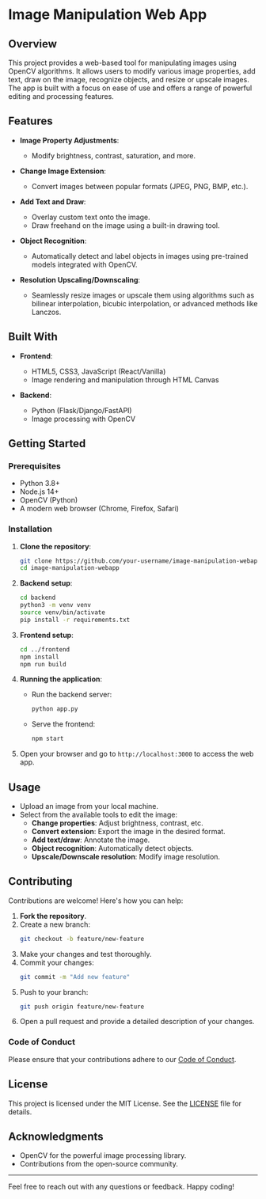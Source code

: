 # Image Manipulation Web App

## Overview

This project provides a web-based tool for manipulating images using OpenCV algorithms. It allows users to modify various image properties, add text, draw on the image, recognize objects, and resize or upscale images. The app is built with a focus on ease of use and offers a range of powerful editing and processing features.

## Features

- **Image Property Adjustments**:
  - Modify brightness, contrast, saturation, and more.
  
- **Change Image Extension**:
  - Convert images between popular formats (JPEG, PNG, BMP, etc.).
  
- **Add Text and Draw**:
  - Overlay custom text onto the image.
  - Draw freehand on the image using a built-in drawing tool.
  
- **Object Recognition**:
  - Automatically detect and label objects in images using pre-trained models integrated with OpenCV.

- **Resolution Upscaling/Downscaling**:
  - Seamlessly resize images or upscale them using algorithms such as bilinear interpolation, bicubic interpolation, or advanced methods like Lanczos.

## Built With

- **Frontend**: 
  - HTML5, CSS3, JavaScript (React/Vanilla)
  - Image rendering and manipulation through HTML Canvas

- **Backend**:
  - Python (Flask/Django/FastAPI)
  - Image processing with OpenCV

## Getting Started

### Prerequisites

- Python 3.8+
- Node.js 14+
- OpenCV (Python)
- A modern web browser (Chrome, Firefox, Safari)

### Installation

1. **Clone the repository**:
    ```bash
    git clone https://github.com/your-username/image-manipulation-webapp.git
    cd image-manipulation-webapp
    ```

2. **Backend setup**:
    ```bash
    cd backend
    python3 -m venv venv
    source venv/bin/activate
    pip install -r requirements.txt
    ```

3. **Frontend setup**:
    ```bash
    cd ../frontend
    npm install
    npm run build
    ```

4. **Running the application**:
    - Run the backend server:
      ```bash
      python app.py
      ```
    - Serve the frontend:
      ```bash
      npm start
      ```

5. Open your browser and go to `http://localhost:3000` to access the web app.

## Usage

- Upload an image from your local machine.
- Select from the available tools to edit the image:
  - **Change properties**: Adjust brightness, contrast, etc.
  - **Convert extension**: Export the image in the desired format.
  - **Add text/draw**: Annotate the image.
  - **Object recognition**: Automatically detect objects.
  - **Upscale/Downscale resolution**: Modify image resolution.

## Contributing

Contributions are welcome! Here's how you can help:

1. **Fork the repository**.
2. Create a new branch:
    ```bash
    git checkout -b feature/new-feature
    ```
3. Make your changes and test thoroughly.
4. Commit your changes:
    ```bash
    git commit -m "Add new feature"
    ```
5. Push to your branch:
    ```bash
    git push origin feature/new-feature
    ```
6. Open a pull request and provide a detailed description of your changes.

### Code of Conduct

Please ensure that your contributions adhere to our [Code of Conduct](CODE_OF_CONDUCT.md).

## License

This project is licensed under the MIT License. See the [LICENSE](LICENSE.md) file for details.

## Acknowledgments

- OpenCV for the powerful image processing library.
- Contributions from the open-source community.

---

Feel free to reach out with any questions or feedback. Happy coding!

